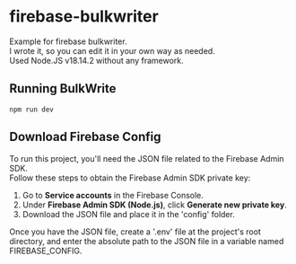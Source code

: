 # firebase-bulkwriter
Example for firebase bulkwriter.
<br>
I wrote it, so you can edit it in your own way as needed.
<br>
Used Node.JS v18.14.2 without any framework.

## Running BulkWrite
```
npm run dev
```

## Download Firebase Config

To run this project, you'll need the JSON file related to the Firebase Admin SDK.<br>
Follow these steps to obtain the Firebase Admin SDK private key:<br>

1. Go to **Service accounts** in the Firebase Console.
2. Under **Firebase Admin SDK (Node.js)**, click **Generate new private key**.
3. Download the JSON file and place it in the 'config' folder.

Once you have the JSON file, create a '.env' file at the project's root directory, and enter the absolute path to the JSON file in a variable named FIREBASE_CONFIG.